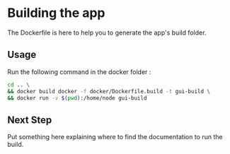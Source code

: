 # Building the app

The Dockerfile is here to help you to generate the app's build folder.

## Usage

Run the following command in the docker folder :

```bash
cd .. \
&& docker build docker -f docker/Dockerfile.build -t gui-build \
&& docker run -v $(pwd):/home/node gui-build
```

## Next Step

Put something here explaining where to find the documentation to run the build.